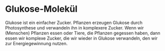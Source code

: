 # Glukose-Molekül

Glukose ist ein einfacher Zucker. Pflanzen erzeugen Glukose durch Photosynthese
und verwandeln ihn in komplexere Zucker. Wenn wir (Menschen) Pflanzen essen oder
Tiere, die Pflanzen gegessen haben, dann essen wir komplexe Zucker, die wir
wieder in Glukose verwandeln, den wir zur Energiegewinnung nutzen.
